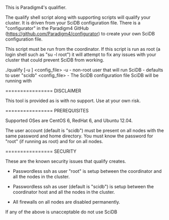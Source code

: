 This is Paradigm4's qualifier.

The qualify shell script along with supporting scripts will qualify your cluster.
It is driven from your SciDB configuration file.
There is a "configurator" in the Paradigm4 GitHub (https://github.com/Paradigm4/configurator)
to create your own SciDB configuration file.

This script must be run from the coordinator.
If this script is run as root (a login shell such as "su -l root")
it will attempt to fix any issues with your cluster that could prevent SciDB from working.

./qualify [-u <username>] <config_file>
  -u <username>
                - non-root user that will run SciDB
                - defaults to user "scidb"
  <config_file> - The SciDB configuration file SciDB will be running with

================
DISCLAIMER

This tool is provided as is with no support.
Use at your own risk.

================
PREREQUISITES

Supported OSes are CentOS 6, RedHat 6, and Ubuntu 12.04.

The user account <username> (default is "scidb") must be present on all nodes with the same password and home directory.
You must know the password for "root" (if running as root) and for <username> on all nodes.

================
SECURITY

These are the known security issues that qualify creates.

* Passwordless ssh as user "root" is setup between the coordinator and all the nodes in the cluster.

* Passwordless ssh as user <username> (default is "scidb") is setup between the coordinator host and all the nodes in the cluster.

* All firewalls on all nodes are disabled permanently.

If any of the above is unacceptable do not use SciDB
